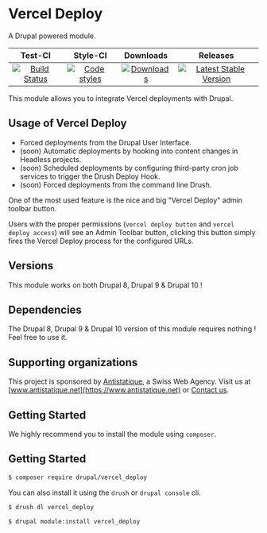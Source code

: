 # Vercel Deploy

A Drupal powered module.

|       Test-CI        |        Style-CI         |        Downloads        |         Releases         |
|:----------------------:|:-----------------------:|:-----------------------:|:------------------------:|
| [![Build Status](https://github.com/antistatique/drupal-vercel-deploy/actions/workflows/ci.yml/badge.svg)](https://github.com/antistatique/drupal-vercel-deploy/actions/workflows/ci.yml) | [![Code styles](https://github.com/antistatique/drupal-vercel-deploy/actions/workflows/styles.yml/badge.svg)](https://github.com/antistatique/drupal-vercel-deploy/actions/workflows/styles.yml) | [![Downloads](https://img.shields.io/badge/downloads-8.x--1.0-green.svg?style=flat-square)](https://ftp.drupal.org/files/projects/vercel_deploy-8.x-1.0.tar.gz) | [![Latest Stable Version](https://img.shields.io/badge/release-v1.0-blue.svg?style=flat-square)](https://www.drupal.org/project/vercel_deploy/releases) |

This module allows you to integrate Vercel deployments with Drupal.

## Usage of Vercel Deploy

  - Forced deployments from the Drupal User Interface.
  - (soon) Automatic deployments by hooking into content changes in Headless
  projects.
  - (soon) Scheduled deployments by configuring third-party cron job services to
  trigger the Drush Deploy Hook.
  - (soon) Forced deployments from the command line Drush.

One of the most used feature is the nice and big "Vercel Deploy" admin toolbar
button.

Users with the proper permissions (`vercel deploy button` and
`vercel deploy access`) will see an Admin Toolbar button, clicking this button
simply fires the Vercel Deploy process for the configured URLs.

## Versions

This module works on both Drupal 8, Drupal 9 & Drupal 10 !

## Dependencies

The Drupal 8, Drupal 9 & Drupal 10 version of this module requires nothing !
Feel free to use it.

## Supporting organizations

This project is sponsored by [Antistatique](https://www.antistatique.net), a Swiss Web Agency.
Visit us at [www.antistatique.net](https://www.antistatique.net) or
[Contact us](mailto:info@antistatique.net).

## Getting Started

We highly recommend you to install the module using `composer`.

<h2>Getting Started</h2>


```bash
$ composer require drupal/vercel_deploy
```

You can also install it using the `drush` or `drupal console` cli.

```bash
$ drush dl vercel_deploy
```

```bash
$ drupal module:install vercel_deploy
 ```
